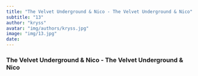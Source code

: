 ```yaml
---
title: "The Velvet Underground & Nico - The Velvet Underground & Nico"
subtitle: "13"
author: "kryss"
avatar: "img/authors/kryss.jpg"
image: "img/13.jpg"
date:
---
```


### The Velvet Underground & Nico - The Velvet Underground & Nico
